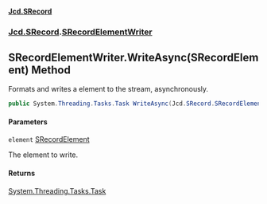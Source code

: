 #### [Jcd.SRecord](index.md 'index')
### [Jcd.SRecord](Jcd.SRecord.md 'Jcd.SRecord').[SRecordElementWriter](Jcd.SRecord.SRecordElementWriter.md 'Jcd.SRecord.SRecordElementWriter')

## SRecordElementWriter.WriteAsync(SRecordElement) Method

Formats and writes a element to the stream, asynchronously.

```csharp
public System.Threading.Tasks.Task WriteAsync(Jcd.SRecord.SRecordElement element);
```
#### Parameters

<a name='Jcd.SRecord.SRecordElementWriter.WriteAsync(Jcd.SRecord.SRecordElement).element'></a>

`element` [SRecordElement](Jcd.SRecord.SRecordElement.md 'Jcd.SRecord.SRecordElement')

The element to write.

#### Returns
[System.Threading.Tasks.Task](https://docs.microsoft.com/en-us/dotnet/api/System.Threading.Tasks.Task 'System.Threading.Tasks.Task')